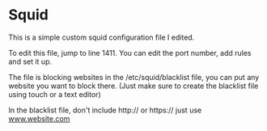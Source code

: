# Squid
This is a simple custom squid configuration file I edited.

To edit this file, jump to line 1411. You can edit the port number, add rules and set it up.

The file is blocking websites in the /etc/squid/blacklist file, you can put any website you want to block there. (Just make sure to create the blacklist file using touch or a text editor)

In the blacklist file, don't include http:// or https:// just use www.website.com
